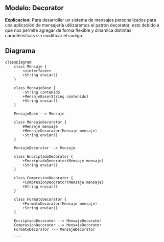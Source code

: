 ## Modelo: Decorator  
**Explicacion:** Para desarrollar un sistema de mensajes personalizados para una aplicación de mensajería utilizaremos el patron decorator, esto debido a que nos permite agregar de forma flexible y dinamica distintas caracteristicas sin modificar el codigo.

## Diagrama 

```mermaid
classDiagram
    class Mensaje {
        <<interface>>
        +String enviar()
    }

    class MensajeBase {
        -String contenido
        +MensajeBase(String contenido)
        +String enviar()
    }

    MensajeBase --> Mensaje

    class MensajeDecorator {
        #Mensaje mensaje
        +MensajeDecorator(Mensaje mensaje)
        +String enviar()
    }

    MensajeDecorator --> Mensaje

    class EncriptadoDecorator {
        +EncriptadoDecorator(Mensaje mensaje)
        +String enviar()
    }

    class CompresionDecorator {
        +CompresionDecorator(Mensaje mensaje)
        +String enviar()
    }

    class FormatoDecorator {
        +FormatoDecorator(Mensaje mensaje)
        +String enviar()
    }

    EncriptadoDecorator --> MensajeDecorator
    CompresionDecorator --> MensajeDecorator
    FormatoDecorator --> MensajeDecorator
    
    ```